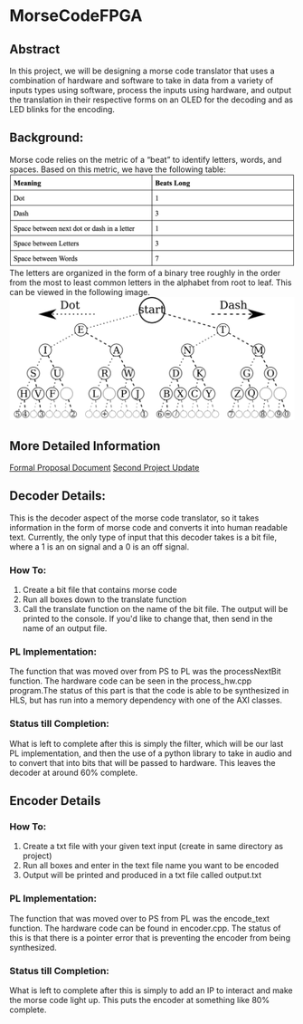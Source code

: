 # MorseCodeFPGA

## Abstract
In this project, we will be designing a morse code translator that uses a combination of hardware and software to take in data from a variety of inputs types using software, process the inputs using hardware, and output the translation in their respective forms on an OLED for the decoding and as LED blinks for the encoding.

## Background:
Morse code relies on the metric of a “beat” to identify letters, words, and spaces. Based on this metric, we have the following table:
![Table of the true beat lengths for a symbol](/read_me_refs/beat_table.png)
The letters are organized in the form of a binary tree roughly in the order from the most to least common letters in the alphabet from root to leaf. This can be viewed in the following image.
![Binary tree of the morse code letters](/read_me_refs/morse_code_translator.png)

## More Detailed Information
[Formal Proposal Document](https://docs.google.com/document/d/1Nj2nfRw68O-NiOnoTTRfmW-j80fDnC_wfzZ5VHfgZU8/edit?usp=sharing)
[Second Project Update](https://docs.google.com/document/d/1_Po3Trma6acqfvD53LwHgvnLtOSarWcZHR8rateOmck/edit?usp=sharing)

## Decoder Details:
This is the decoder aspect of the morse code translator, so it takes information in the form of morse code and
converts it into human readable text. Currently, the only type of input that this decoder takes is a bit file, 
where a 1 is an on signal and a 0 is an off signal. 

### How To:
1) Create a bit file that contains morse code
2) Run all boxes down to the translate function
3) Call the translate function on the name of the bit file. The output will be printed to the console. If you'd like to change that, then send in the name of an output file.

### PL Implementation:
The function that was moved over from PS to PL was the processNextBit function. The hardware code can be seen in the process_hw.cpp program.The status of this part is that the code is able to be synthesized in HLS, but has run into a memory dependency with one of the AXI classes. 

### Status till Completion:
What is left to complete after this is simply the filter, which will be our last PL implementation, and then the use of a python library to take in audio and to convert that into bits that will be passed to hardware. This leaves the decoder at around 60% complete.

## Encoder Details

### How To:
1) Create a txt file with your given text input (create in same directory as project)
2) Run all boxes and enter in the text file name you want to be encoded
3) Output will be printed and produced in a txt file called output.txt

### PL Implementation:
The function that was moved over to PS from PL was the encode_text function. The hardware code can be found in encoder.cpp. The status of this is that there is a pointer error that is preventing the encoder from being synthesized.

### Status till Completion:
What is left to complete after this is simply to add an IP to interact and make the morse code light up. This puts the encoder at something like 80% complete.